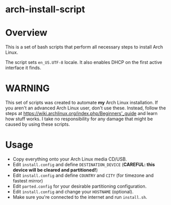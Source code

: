 # arch-install-script

# Overview
This is a set of bash scripts that perform all necessary steps to install Arch Linux.

The script sets ``en_US.UTF-8`` locale.
It also enables DHCP on the first active interface it finds.

# WARNING
This set of scripts was created to automate **my** Arch Linux installation. If you aren't an advanced Arch Linux user, don't use these. Instead, follow the steps at https://wiki.archlinux.org/index.php/Beginners'_guide and learn how stuff works.
I take no responsibility for any damage that might be caused by using these scripts.

# Usage
* Copy everything onto your Arch Linux media CD/USB.
* Edit ``install.config`` and define ``DESTINATION_DEVICE`` (**CAREFUL: this device will be cleared and partitioned!**)
* Edit ``install.config`` and define ``COUNTRY`` and ``CITY`` (for timezone and fastest mirror)
* Edit ``parted.config`` for your desirable partitioning configuration.
* Edit ``install.config`` and change your ``HOSTNAME`` (optional).
* Make sure you're connected to the internet and run ``install.sh``.

